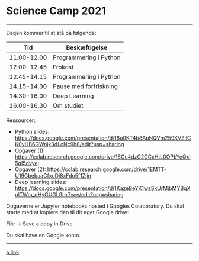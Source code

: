 # Science Camp 2021
---

Dagen kommer til at stå på følgende:

| Tid       | Beskæftigelse          |
|-----------|------------------------|
|11.00-12.00| Programmering i Python |
|12.00-12.45| Frokost                |
|12.45-14.15| Programmering i Python |
|14.15-14.30| Pause med forfriskning |
|14.30-16.00| Deep Learning          |
|16.00-16.30| Om studiet             |

Ressourcer:
 - Python slides: https://docs.google.com/presentation/d/18u0KT4b8ApNQVm259XVZIlCK0vHB6GWnjk3dLcNc9h8/edit?usp=sharing
 - Opgaver (1): https://colab.research.google.com/drive/16Gu4dzC2CCxHtL0OPbYeQxl5qI5dvyej
 - Opgaver (2): https://colab.research.google.com/drive/1EMTT-U19GbebaaCfxuDi8xFdo5f1Zjin
 - Deep learning slides: https://docs.google.com/presentation/d/1KazeBeYK1wzSkUrMjbMYBqXolTWm_dHyGUGL9l-r7ww/edit?usp=sharing

Opgaverne er Jupyter notebooks hosted i Googles Colaboratory. Du skal starte med at kopiere den til dit eget Google drive:

File -> Save a copy in Drive

Du skal have en Google konto.

---

[a link](https://github.com/user/repo/blob/branch/other_file.md)

